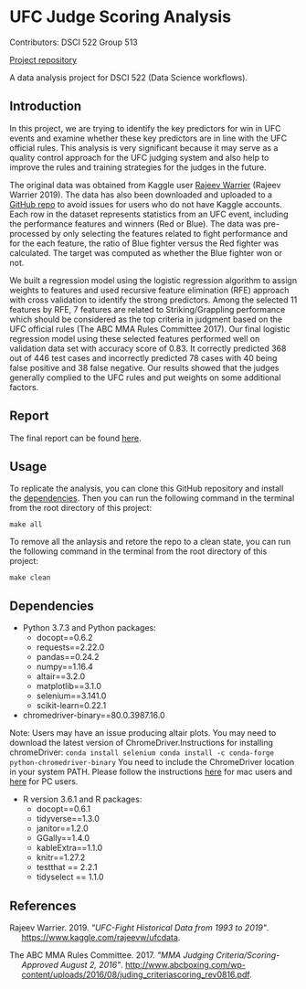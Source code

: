
# UFC Judge Scoring Analysis

Contributors: DSCI 522 Group 513

[Project repository](https://github.com/UBC-MDS/DSCI522_group315)

A data analysis project for DSCI 522 (Data Science workflows).

## Introduction

In this project, we are trying to identify the key predictors for win in
UFC events and examine whether these key predictors are in line with the
UFC official rules. This analysis is very significant because it may
serve as a quality control approach for the UFC judging system and also
help to improve the rules and training strategies for the judges in the
future.

The original data was obtained from Kaggle user [Rajeev
Warrier](https://www.kaggle.com/rajeevw) (Rajeev Warrier 2019). The data
has also been downloaded and uploaded to a [GitHub
repo](https://github.com/SamEdwardes/ufc-data) to avoid issues for users
who do not have Kaggle accounts. Each row in the dataset represents
statistics from an UFC event, including the performance features and
winners (Red or Blue). The data was pre-processed by only selecting the
features related to fight performance and for the each feature, the
ratio of Blue fighter versus the Red fighter was calculated. The target
was computed as whether the Blue fighter won or not.

We built a regression model using the logistic regression algorithm to
assign weights to features and used recursive feature elimination (RFE)
approach with cross validation to identify the strong predictors. Among
the selected 11 features by RFE, 7 features are related to
Striking/Grappling performance which should be considered as the top
criteria in judgment based on the UFC official rules (The ABC MMA Rules
Committee 2017). Our final logistic regression model using these
selected features performed well on validation data set with accuracy
score of 0.83. It correctly predicted 368 out of 446 test cases and
incorrectly predicted 78 cases with 40 being false positive and 38 false
negative. Our results showed that the judges generally complied to the
UFC rules and put weights on some additional factors.

## Report

The final report can be found [here](report/report.md).

## Usage

To replicate the analysis, you can clone this GitHub repository and
install the [dependencies](#dependencies). Then you can run the
following command in the terminal from the root directory of this
project:

    make all

To remove all the anlaysis and retore the repo to a clean state, you can
run the following command in the terminal from the root directory of
this project:

    make clean

## Dependencies

  - Python 3.7.3 and Python packages:
      - docopt==0.6.2
      - requests==2.22.0
      - pandas==0.24.2
      - numpy==1.16.4
      - altair==3.2.0
      - matplotlib==3.1.0
      - selenium==3.141.0
      - scikit-learn=0.22.1
  - chromedriver-binary==80.0.3987.16.0

Note: Users may have an issue producing altair plots. You may need to
download the latest version of ChromeDriver.Instructions for installing
chromeDriver: `conda install selenium conda install -c conda-forge
python-chromedriver-binary` You need to include the ChromeDriver
location in your system PATH. Please follow the instructions
[here](https://www.kenst.com/2015/03/including-the-chromedriver-location-in-macos-system-path/)
for mac users and
[here](https://www.google.com/search?q=Including+the+ChromeDriver+location+in+PC&oq=Including+the+ChromeDriver+location+in+PC&aqs=chrome..69i57j69i60l2.2395j0j7&sourceid=chrome&ie=UTF-8)
for PC users.

  - R version 3.6.1 and R packages:
      - docopt==0.6.1
      - tidyverse==1.3.0
      - janitor==1.2.0
      - GGally==1.4.0
      - kableExtra==1.1.0
      - knitr==1.27.2
      - testthat == 2.2.1
      - tidyselect == 1.1.0

## References

<div id="refs" class="references hanging-indent">

<div id="ref-UFC-dataset">

Rajeev Warrier. 2019. *"UFC-Fight Historical Data from 1993 to 2019"*.
<https://www.kaggle.com/rajeevw/ufcdata>.

</div>

<div id="ref-MMA-judging-criteria">

The ABC MMA Rules Committee. 2017. *"MMA Judging
Criteria/Scoring-Approved August 2, 2016"*.
<http://www.abcboxing.com/wp-content/uploads/2016/08/juding_criteriascoring_rev0816.pdf>.

</div>

</div>
